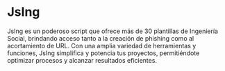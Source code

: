 # JsIng
JsIng es un poderoso script que ofrece más de 30 plantillas de Ingeniería Social, brindando acceso tanto a la creación de phishing como al acortamiento de URL. Con una amplia variedad de herramientas y funciones, JsIng simplifica y potencia tus proyectos, permitiéndote optimizar procesos y alcanzar resultados eficientes.
